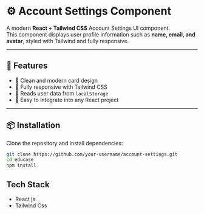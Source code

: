 # ⚙️ Account Settings Component

A modern **React + Tailwind CSS** Account Settings UI component.  
This component displays user profile information such as **name, email, and avatar**, styled with Tailwind and fully responsive.

---

## 🚀 Features
- 🎨 Clean and modern card design  
- 📱 Fully responsive with Tailwind CSS  
- 💾 Reads user data from `localStorage`  
- 🧩 Easy to integrate into any React project  

---

## 📦 Installation

Clone the repository and install dependencies:

```bash
git clone https://github.com/your-username/account-settings.git
cd educase
npm install
 ```
## Tech Stack 
  - React js
  - Tailwind Css

